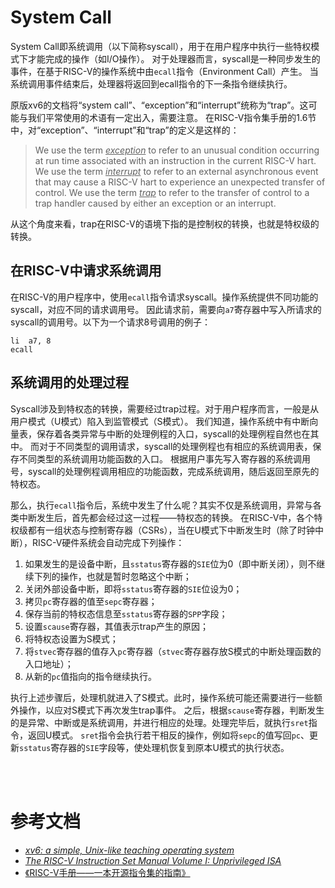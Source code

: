 # System Call
System Call即系统调用（以下简称syscall），用于在用户程序中执行一些特权模式下才能完成的操作（如I/O操作）。
对于处理器而言，syscall是一种同步发生的事件，在基于RISC-V的操作系统中由`ecall`指令（Environment Call）产生。
当系统调用事件结束后，处理器将返回到ecall指令的下一条指令继续执行。

原版xv6的文档将“system call”、“exception”和“interrupt”统称为“trap”。这可能与我们平常使用的术语有一定出入，需要注意。
在RISC-V指令集手册的1.6节中，对“exception”、“interrupt”和“trap”的定义是这样的：

> We use the term <u>*exception*</u> to refer to an unusual condition occurring at run time associated with
an instruction in the current RISC-V hart. We use the term <u>*interrupt*</u> to refer to an external
asynchronous event that may cause a RISC-V hart to experience an unexpected transfer of control.
We use the term <u>*trap*</u> to refer to the transfer of control to a trap handler caused by either an
exception or an interrupt.

从这个角度来看，trap在RISC-V的语境下指的是控制权的转换，也就是特权级的转换。

## 在RISC-V中请求系统调用
在RISC-V的用户程序中，使用`ecall`指令请求syscall。操作系统提供不同功能的syscall，对应不同的请求调用号。
因此请求前，需要向`a7`寄存器中写入所请求的syscall的调用号。以下为一个请求8号调用的例子：

```
li  a7, 8
ecall
```

## 系统调用的处理过程
Syscall涉及到特权态的转换，需要经过trap过程。对于用户程序而言，一般是从用户模式（U模式）陷入到监管模式（S模式）。
我们知道，操作系统中有中断向量表，保存着各类异常与中断的处理例程的入口，syscall的处理例程自然也在其中。
而对于不同类型的调用请求，syscall的处理例程也有相应的系统调用表，保存不同类型的系统调用功能函数的入口。
根据用户事先写入寄存器的系统调用号，syscall的处理例程调用相应的功能函数，完成系统调用，随后返回至原先的特权态。

那么，执行`ecall`指令后，系统中发生了什么呢？其实不仅是系统调用，异常与各类中断发生后，首先都会经过这一过程——特权态的转换。
在RISC-V中，各个特权级都有一组状态与控制寄存器（CSRs），当在U模式下中断发生时（除了时钟中断），RISC-V硬件系统会自动完成下列操作：

1. 如果发生的是设备中断，且`sstatus`寄存器的`SIE`位为0（即中断关闭），则不继续下列的操作，也就是暂时忽略这个中断；
2. 关闭外部设备中断，即将`sstatus`寄存器的`SIE`位设为0；
3. 拷贝`pc`寄存器的值至`sepc`寄存器；
4. 保存当前的特权态信息至`sstatus`寄存器的`SPP`字段；
5. 设置`scause`寄存器，其值表示trap产生的原因；
6. 将特权态设置为S模式；
7. 将`stvec`寄存器的值存入`pc`寄存器（`stvec`寄存器存放S模式的中断处理函数的入口地址）；
8. 从新的`pc`值指向的指令继续执行。

执行上述步骤后，处理机就进入了S模式。此时，操作系统可能还需要进行一些额外操作，以应对S模式下再次发生trap事件。
之后，根据`scause`寄存器，判断发生的是异常、中断或是系统调用，并进行相应的处理。处理完毕后，就执行`sret`指令，返回U模式。
`sret`指令会执行若干相反的操作，例如将`sepc`的值写回`pc`、更新`sstatus`寄存器的`SIE`字段等，使处理机恢复到原本U模式的执行状态。

<br>
<br>

# 参考文档

+ [*xv6: a simple, Unix-like teaching operating system*](https://pdos.csail.mit.edu/6.S081/2020/xv6/book-riscv-rev1.pdf)
+ [*The RISC-V Instruction Set Manual Volume I: Unprivileged ISA*](https://github.com/riscv/riscv-isa-manual/releases/download/draft-20210212-c879d5a/riscv-spec.pdf)
+ [《RISC-V手册——一本开源指令集的指南》](http://riscvbook.com/chinese/RISC-V-Reader-Chinese-v2p1.pdf)
